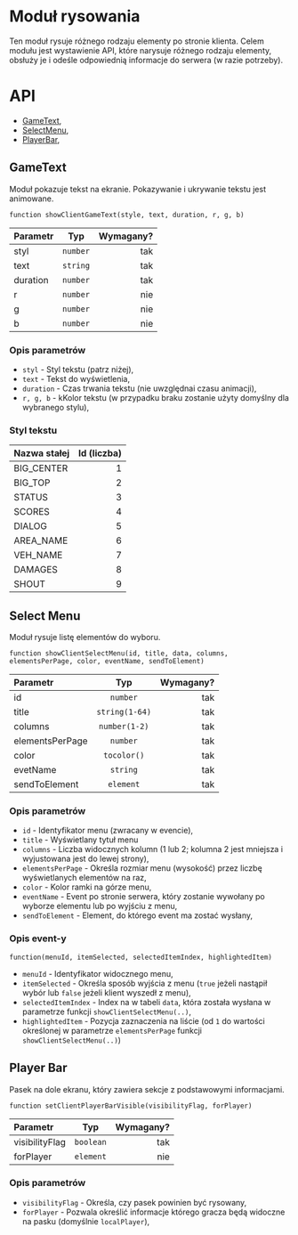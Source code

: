 # Moduł rysowania
Ten moduł rysuje różnego rodzaju elementy po stronie klienta. Celem modułu jest wystawienie API, które narysuje różnego rodzaju elementy, obsłuży je i odeśle odpowiednią informacje do serwera (w razie potrzeby).

# API
 * [GameText](#gameText),
 * [SelectMenu](#select-menu),
 * [PlayerBar](#player-bar),

## GameText
Moduł pokazuje tekst na ekranie. Pokazywanie i ukrywanie tekstu jest animowane.

`function showClientGameText(style, text, duration, r, g, b)`

| **Parametr**    | **Typ**        | **Wymagany?** |
|:----------------|:--------------:|--------------:|
| styl            | `number`       | tak           |
| text            | `string`       | tak           | 
| duration        | `number`       | tak           |
| r               | `number`       | nie           |
| g               | `number`       | nie           |
| b               | `number`       | nie           |

### Opis parametrów
 * `styl` - Styl tekstu (patrz niżej),
 * `text` - Tekst do wyświetlenia,
 * `duration` - Czas trwania tekstu (nie uwzględnai czasu animacji),
 * `r, g, b` - kKolor tekstu (w przypadku braku zostanie użyty domyślny dla wybranego stylu),

### Styl tekstu
| **Nazwa stałej** | **Id (liczba)** |
|:-----------------|----------------:|
| BIG_CENTER       | 1               |
| BIG_TOP          | 2               |
| STATUS           | 3               |
| SCORES           | 4               |
| DIALOG           | 5               |
| AREA_NAME        | 6               |
| VEH_NAME         | 7               |
| DAMAGES          | 8               |
| SHOUT            | 9               |

## Select Menu
Moduł rysuje listę elementów do wyboru.

`function showClientSelectMenu(id, title, data, columns, elementsPerPage, color, eventName, sendToElement)`

| **Parametr**    | **Typ**        | **Wymagany?** |
|:----------------|:--------------:|--------------:|
| id              | `number`       | tak           |
| title           | `string(1-64)` | tak           | 
| columns         | `number(1-2)`  | tak           |
| elementsPerPage | `number`       | tak           |
| color           | `tocolor()`    | tak           |
| evetName        | `string`       | tak           |
| sendToElement   | `element`      | tak           |

### Opis parametrów
 * `id` - Identyfikator menu (zwracany w evencie),
 * `title` - Wyświetlany tytuł menu
 * `columns` - Liczba widocznych kolumn (1 lub 2; kolumna 2 jest mniejsza i wyjustowana jest do lewej strony),
 * `elementsPerPage` - Określa rozmiar menu (wysokość) przez liczbę wyświetlanych elementów na raz,
 * `color` - Kolor ramki na górze menu,
 * `eventName` - Event po stronie serwera, który zostanie wywołany po wyborze elementu lub po wyjściu z menu,
 * `sendToElement` - Element, do którego event ma zostać wysłany,

### Opis event-y

`function(menuId, itemSelected, selectedItemIndex, highlightedItem)`

 * `menuId` - Identyfikator widocznego menu,
 * `itemSelected` - Określa sposób wyjścia z menu (`true` jeżeli nastąpił wybór lub `false` jeżeli klient wyszedł z menu),
 * `selectedItemIndex` - Index na w tabeli `data`, która została wysłana w parametrze funkcji `showClientSelectMenu(..)`,
 * `highlightedItem` - Pozycja zaznaczenia na liście (od `1` do wartości określonej w parametrze `elementsPerPage` funkcji `showClientSelectMenu(..)`)  

## Player Bar
Pasek na dole ekranu, który zawiera sekcje z podstawowymi informacjami.

`function setClientPlayerBarVisible(visibilityFlag, forPlayer)`

| **Parametr**    | **Typ**        | **Wymagany?** |
|:----------------|:--------------:|--------------:|
| visibilityFlag  | `boolean`      | tak           |
| forPlayer       | `element`      | nie           |

### Opis parametrów
 * `visibilityFlag` - Określa, czy pasek powinien być rysowany,
 * `forPlayer` - Pozwala określić informacje którego gracza będą widoczne na pasku (domyślnie `localPlayer`),